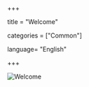 +++

title = "Welcome"

categories = ["Common"]

language= "English"

+++

![Welcome](/images/welcome.gif)
